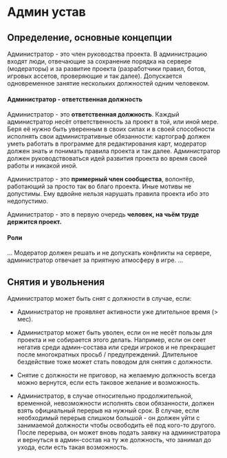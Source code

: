 # Админ устав
## Определение, основные концепции
Администратор - это член руководства проекта. В администрацию входят люди, отвечающие за сохранение порядка на сервере (модераторы) и за развитие проекта (разработчики правил, ботов, игровых ассетов, проверяющие и так далее). Допускается одновременное занятие нескольких должностей одним человеком.

#### Администратор - ответственная должность
Администратор - это **ответственная должность**. Каждый администратор несёт ответственность за проект в той, или иной мере. Беря её нужно быть уверенным в своих силах и в своей способности исполнять свои административные обязанности: картограф должен уметь работать в программе для редактирования карт, модератор должен знать и понимать правила проекта и так далее. Администратор должен руководствоваться идей развития проекта во время своей работы и никакой иной.

Администратор - это **примерный член сообщества**, волонтёр, работающий за просто так во благо проекта. Иные мотивы не допустимы. Ему вдвойне нельзя нарушать правила проекта ибо это недопустимо.

Администратор - это в первую очередь **человек, на чьём труде держится проект.**

#### Роли
...
Модератор должен решать и не допускать конфликты на сервере, администратор отвечает за приятную атмосферу в игре.
...

## Снятия и увольнения

Администратор может быть снят с должности в случае, если:
- Администратор не проявляет активности уже длительное время (> мес).


- Администратор может быть уволен, если он не несëт пользы для проекта и не собирается этого делать. Например, если он сеет негатив среди админ-состава или среди игроков и не прекращает после многократных просьб / предупреждений. Длительное бездействие тоже может стать поводом для снятия с должности.
- Снятие с должности не приговор, на желаемую должность всегда можно вернутся, если есть таковое желание и возможность.
- Администратор, в случае относительно продолжительной, временной, невозможности исполнять свои обязанности, должен взять официальный перерыв на нужный срок. В случае, если необходимый перерыв слишком большой - он должен уйти с занимаемой должности чтобы освободить её под кого-то другого. После перерыва, он может вновь подать заявку на администратора и вернуться в админ-состав на ту же должность, что занимал до ухода, если есть такая возможность.